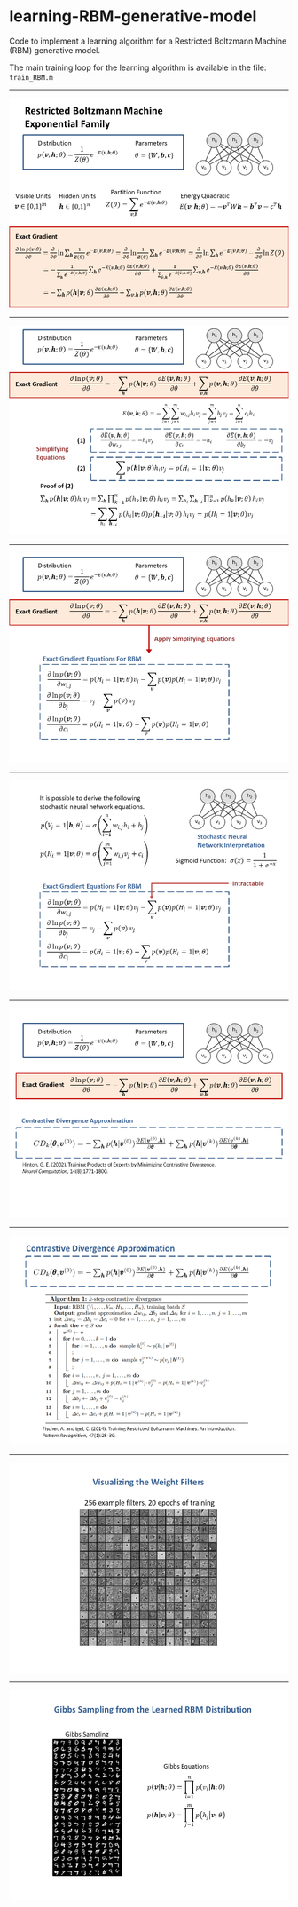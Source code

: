 # learning-RBM-generative-model

Code to implement a learning algorithm for a Restricted Boltzmann Machine (RBM) generative model.

The main training loop for the learning algorithm is available in the file: ``` train_RBM.m ```

***


![alt text](DEEP_RBMs_GITHUB_SLIDES_2025/Slide1.PNG)
***

![alt text](DEEP_RBMs_GITHUB_SLIDES_2025/Slide2.PNG)
***

![alt text](DEEP_RBMs_GITHUB_SLIDES_2025/Slide3.PNG)
***

![alt text](DEEP_RBMs_GITHUB_SLIDES_2025/Slide4.PNG)
***

![alt text](DEEP_RBMs_GITHUB_SLIDES_2025/Slide5.PNG)
***

![alt text](DEEP_RBMs_GITHUB_SLIDES_2025/Slide6.PNG)
***

![alt text](DEEP_RBMs_GITHUB_SLIDES_2025/Slide7.PNG)
***

![alt text](DEEP_RBMs_GITHUB_SLIDES_2025/Slide8.PNG)
